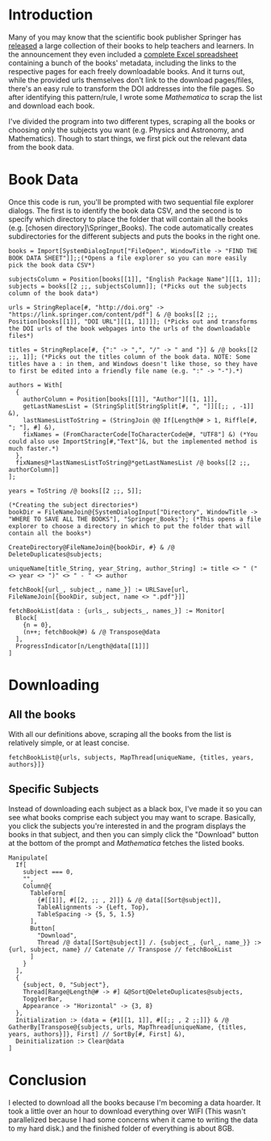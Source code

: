 Introduction
============

Many of you may know that the scientific book publisher Springer has [released](https://www.springernature.com/gp/librarians/news-events/all-news-articles/industry-news-initiatives/free-access-to-textbooks-for-institutions-affected-by-coronaviru/17855960) a large collection of their books to help teachers and learners.  In the announcement they even included a [complete Excel spreadsheet](https://resource-cms.springernature.com/springer-cms/rest/v1/content/17858272/data/v4) containing a bunch of the books' metadata, including the links to the respective pages for each freely downloadable books.  And it turns out, while the provided urls themselves don't link to the download pages/files, there's an easy rule to transform the DOI addresses into the file pages.  So after identifying this pattern/rule, I wrote some *Mathematica* to scrap the list and download each book.

I've divided the program into two different types, scraping all the books or choosing only the subjects you want (e.g. Physics and Astronomy, and Mathematics).  Though to start things, we first pick out the relevant data from the book data.

Book Data
=========

Once this code is run, you'll be prompted with two sequential file explorer dialogs.  The first is to identify the book data CSV, and the second is to specify which directory to place the folder that will contain all the books (e.g. [chosen directory]\Springer_Books).  The code automatically creates subdirectories for the different subjects and puts the books in the right one.

    books = Import[SystemDialogInput["FileOpen", WindowTitle -> "FIND THE BOOK DATA SHEET"]];;(*Opens a file explorer so you can more easily pick the book data CSV*)

    subjectsColumn = Position[books[[1]], "English Package Name"][[1, 1]];
    subjects = books[[2 ;;, subjectsColumn]]; (*Picks out the subjects column of the book data*)

    urls = StringReplace[#, "http://doi.org" -> "https://link.springer.com/content/pdf"] & /@ books[[2 ;;, Position[books[[1]], "DOI URL"][[1, 1]]]]; (*Picks out and transforms the DOI urls of the book webpages into the urls of the downloadable files*)

    titles = StringReplace[#, {":" -> ",", "/" -> " and "}] & /@ books[[2 ;;, 1]]; (*Picks out the titles column of the book data. NOTE: Some titles have a : in them, and Windows doesn't like those, so they have to first be edited into a friendly file name (e.g. ":" -> "-").*)

    authors = With[
      {
        authorColumn = Position[books[[1]], "Author"][[1, 1]],
        getLastNamesList = (StringSplit[StringSplit[#, ", "]][[;; , -1]] &),
        lastNamesListToString = (StringJoin @@ If[Length@# > 1, Riffle[#, "; "], #] &),
        fixNames = (FromCharacterCode[ToCharacterCode@#, "UTF8"] &) (*You could also use ImportString[#,"Text"]&, but the implemented method is much faster.*)
      },
      fixNames@*lastNamesListToString@*getLastNamesList /@ books[[2 ;;, authorColumn]]
    ];

    years = ToString /@ books[[2 ;;, 5]];

    (*Creating the subject directories*)
    bookDir = FileNameJoin@{SystemDialogInput["Directory", WindowTitle -> "WHERE TO SAVE ALL THE BOOKS"], "Springer_Books"}; (*This opens a file explorer to choose a directory in which to put the folder that will contain all the books*)

    CreateDirectory@FileNameJoin@{bookDir, #} & /@ DeleteDuplicates@subjects;

    uniqueName[title_String, year_String, author_String] := title <> " (" <> year <> ")" <> " - " <> author

    fetchBook[{url_, subject_, name_}] := URLSave[url, FileNameJoin[{bookDir, subject, name <> ".pdf"}]]

    fetchBookList[data : {urls_, subjects_, names_}] := Monitor[
      Block[
        {n = 0},
        (n++; fetchBook@#) & /@ Transpose@data
      ],
      ProgressIndicator[n/Length@data[[1]]]
    ]

Downloading
===========

All the books
-------------

With all our definitions above, scraping all the books from the list is relatively simple, or at least concise.

	fetchBookList@{urls, subjects, MapThread[uniqueName, {titles, years, authors}]}

Specific Subjects
-----------------

Instead of downloading each subject as a black box, I've made it so you can see what books comprise each subject you may want to scrape.  Basically, you click the subjects you're interested in and the program displays the books in that subject, and then you can simply click the "Download" button at the bottom of the prompt and *Mathematica* fetches the listed books.

    Manipulate[
      If[
        subject === 0,
        "",
        Column@{
          TableForm[
            {#[[1]], #[[2, ;; , 2]]} & /@ data[[Sort@subject]],
            TableAlignments -> {Left, Top},
            TableSpacing -> {5, 5, 1.5}
          ],
          Button[
            "Download",
            Thread /@ data[[Sort@subject]] /. {subject_, {url_, name_}} :> {url, subject, name} // Catenate // Transpose // fetchBookList
          ]
        }
      ],
      {
        {subject, 0, "Subject"},
        Thread[Range@Length@# -> #] &@Sort@DeleteDuplicates@subjects,
        TogglerBar,
        Appearance -> "Horizontal" -> {3, 8}
      },
      Initialization :> (data = {#1[[1, 1]], #[[;; , 2 ;;]]} & /@ GatherBy[Transpose@{subjects, urls, MapThread[uniqueName, {titles, years, authors}]}, First] // SortBy[#, First] &),
      Deinitialization :> Clear@data
    ]

Conclusion
==========

I elected to download all the books because I'm becoming a data hoarder.  It took a little over an hour to download everything over WIFI (This wasn't parallelized because I had some concerns when it came to writing the data to my hard disk.) and the finished folder of everything is about 8GB.
